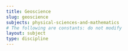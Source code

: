 ```yaml
---
title: Geoscience
slug: geoscience
subjects: physical-sciences-and-mathematics
# The following are constants: do not modify
layout: subject
type: discipline
---
```

